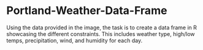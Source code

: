 # Portland-Weather-Data-Frame
Using the data provided in the image, the task is to create a data frame in R showcasing the different constraints. This includes weather type, high/low temps, precipitation, wind, and humidity for each day.
